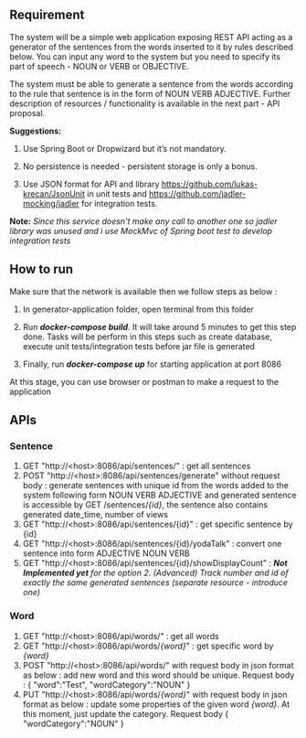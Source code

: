 ## Requirement

The system will be a simple web application exposing REST API acting as a generator of the sentences from the words inserted to it by rules described below. You can input any word to the system but you need to specify its part of speech - NOUN or VERB or OBJECTIVE.

The system must be able to generate a sentence from the words according to the rule that sentence is in the form of NOUN VERB ADJECTIVE. Further description of resources / functionality is available in the next part - API proposal.

**Suggestions:** 
  1. Use Spring Boot or Dropwizard but it’s not mandatory.

  2. No persistence is needed -  persistent storage is only a bonus.
            
  3. Use JSON format for API and library https://github.com/lukas-krecan/JsonUnit in unit tests and https://github.com/jadler-mocking/jadler for integration tests. 

**Note:** _Since this service doesn't make any call to another one so jadler library was unused and i use MockMvc of Spring boot test to develop integration tests_

## How to run
Make sure that the network is available then we follow steps as below : 

  1. In generator-application folder, open terminal from this folder

  2. Run **_docker-compose build_**. It will take around 5 minutes to get this step done. 
     Tasks will be perform in this steps such as create database, execute unit tests/integration tests before jar file is generated

  3. Finally, run **_docker-compose up_** for starting application at port 8086

At this stage, you can use browser or postman to make a request to the application

## APIs 

  ### Sentence
  
  1. GET \"http://\<host\>:8086/api/sentences/\" : get all sentences
  2. POST \"http://\<host\>:8086/api/sentences/generate\" without request body : generate sentences with unique id from the words added to the system following form NOUN VERB ADJECTIVE and generated sentence is accessible by GET /sentences/_{id}_, the sentence also contains generated date_time, number of views
  3. GET \"http://\<host\>:8086/api/sentences/{id}\" : get specific sentence by {id}
  4. GET \"http://\<host\>:8086/api/sentences/{id}/yodaTalk\" : convert one sentence into form ADJECTIVE NOUN VERB
  5. GET \"http://\<host\>:8086/api/sentences/{id}/showDisplayCount\" : _**Not Implemented yet** for the option 2. (Advanced) Track number and id of exactly the same generated sentences (separate resource - introduce one)_ 
  
  ### Word
  
  1. GET \"http://\<host\>:8086/api/words/\" : get all words
  2. GET \"http://\<host\>:8086/api/words/_{word}_\" : get specific word by _{word}_
  3. POST \"http://\<host\>:8086/api/words/\" with request body in json format as below : add new word and this word should be unique.
  Request body :
  {
  	\"word\":\"Test\",
    \"wordCategory\":\"NOUN\"
  }
  4. PUT \"http://\<host\>:8086/api/words/_{word}_\" with request body in json format as below : update some properties of the given word _{word}_. At this moment, just update the category.
  Request body
  {
      \"wordCategory\":\"NOUN\"
  }
